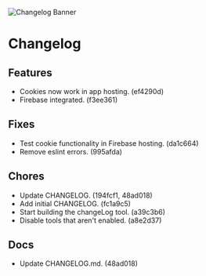 ![Changelog Banner](https://cdn.bytez.com/images/inference/ImETX3ETRZvR-5-JWpLjt.png)

# Changelog

## Features
- Cookies now work in app hosting. (ef4290d)
- Firebase integrated. (f3ee361)

## Fixes
- Test cookie functionality in Firebase hosting. (da1c664)
- Remove eslint errors. (995afda)

## Chores
- Update CHANGELOG. (194fcf1, 48ad018)
- Add initial CHANGELOG. (fc1a9c5)
- Start building the changeLog tool. (a39c3b6)
- Disable tools that aren't enabled. (a8e2d37)

## Docs
- Update CHANGELOG.md. (48ad018)
